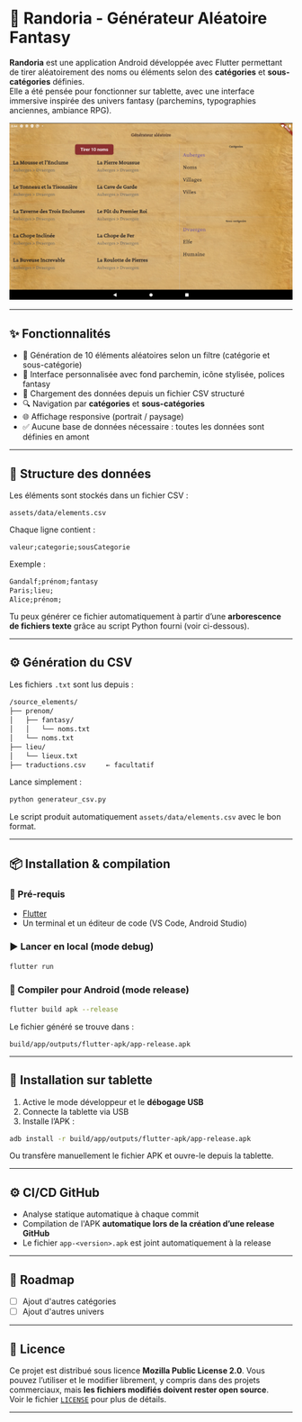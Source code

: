 
# 🧙 Randoria - Générateur Aléatoire Fantasy

**Randoria** est une application Android développée avec Flutter permettant de tirer aléatoirement des noms ou éléments selon des **catégories** et **sous-catégories** définies.  
Elle a été pensée pour fonctionner sur tablette, avec une interface immersive inspirée des univers fantasy (parchemins, typographies anciennes, ambiance RPG).

![Screenshot](docs/screenshot.png)

---

## ✨ Fonctionnalités

- 🎲 Génération de 10 éléments aléatoires selon un filtre (catégorie et sous-catégorie)
- 📜 Interface personnalisée avec fond parchemin, icône stylisée, polices fantasy
- 📁 Chargement des données depuis un fichier CSV structuré
- 🔍 Navigation par **catégories** et **sous-catégories**
- 🌐 Affichage responsive (portrait / paysage)
- ✅ Aucune base de données nécessaire : toutes les données sont définies en amont

---

## 📂 Structure des données

Les éléments sont stockés dans un fichier CSV :  
```
assets/data/elements.csv
```

Chaque ligne contient :

```csv
valeur;categorie;sousCategorie
```

Exemple :
```csv
Gandalf;prénom;fantasy
Paris;lieu;
Alice;prénom;
```

Tu peux générer ce fichier automatiquement à partir d’une **arborescence de fichiers texte** grâce au script Python fourni (voir ci-dessous).

---

## ⚙️ Génération du CSV

Les fichiers `.txt` sont lus depuis :
```
/source_elements/
├── prenom/
│   ├── fantasy/
│   │   └── noms.txt
│   └── noms.txt
├── lieu/
│   └── lieux.txt
├── traductions.csv     ← facultatif
```

Lance simplement :
```bash
python generateur_csv.py
```

Le script produit automatiquement `assets/data/elements.csv` avec le bon format.

---

## 📦 Installation & compilation

### 🔧 Pré-requis

- [Flutter](https://docs.flutter.dev/get-started/install)
- Un terminal et un éditeur de code (VS Code, Android Studio)

### ▶️ Lancer en local (mode debug)

```bash
flutter run
```

### 📱 Compiler pour Android (mode release)

```bash
flutter build apk --release
```

Le fichier généré se trouve dans :
```
build/app/outputs/flutter-apk/app-release.apk
```

---

## 📲 Installation sur tablette

1. Active le mode développeur et le **débogage USB**
2. Connecte la tablette via USB
3. Installe l’APK :

```bash
adb install -r build/app/outputs/flutter-apk/app-release.apk
```

Ou transfère manuellement le fichier APK et ouvre-le depuis la tablette.

---

## ⚙️ CI/CD GitHub

- Analyse statique automatique à chaque commit
- Compilation de l'APK **automatique lors de la création d’une release GitHub**
- Le fichier `app-<version>.apk` est joint automatiquement à la release

---

## 🚧 Roadmap

- [ ] Ajout d'autres catégories
- [ ] Ajout d'autres univers

---

## 📝 Licence

Ce projet est distribué sous licence **Mozilla Public License 2.0**.
Vous pouvez l’utiliser et le modifier librement, y compris dans des projets commerciaux, mais **les fichiers modifiés doivent rester open source**.  
Voir le fichier [`LICENSE`](LICENSE) pour plus de détails.

---
